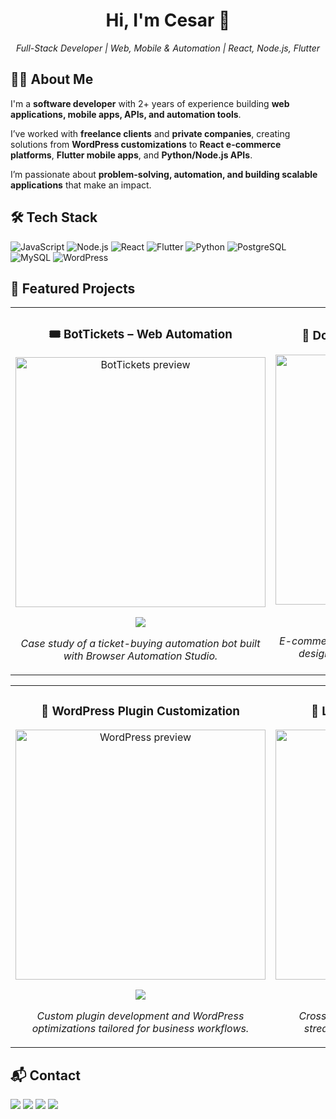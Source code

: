 <div align="center">
  <h1>Hi, I'm Cesar 👋</h1>
  <p><em>Full-Stack Developer | Web, Mobile & Automation | React, Node.js, Flutter</em></p>
</div>

## 👨‍💻 About Me  

I'm a **software developer** with 2+ years of experience building **web applications, mobile apps, APIs, and automation tools**.  

I’ve worked with **freelance clients** and **private companies**, creating solutions from **WordPress customizations** to **React e-commerce platforms**, **Flutter mobile apps**, and **Python/Node.js APIs**.  

I’m passionate about **problem-solving, automation, and building scalable applications** that make an impact.  

## 🛠️ Tech Stack  

<p>
  <img src="https://img.shields.io/badge/JavaScript-F7DF1E?style=for-the-badge&logo=javascript&logoColor=black" alt="JavaScript" />
  <img src="https://img.shields.io/badge/Node.js-339933?style=for-the-badge&logo=node.js&logoColor=white" alt="Node.js" />
  <img src="https://img.shields.io/badge/React-61DAFB?style=for-the-badge&logo=react&logoColor=black" alt="React" />
  <img src="https://img.shields.io/badge/Flutter-02569B?style=for-the-badge&logo=flutter&logoColor=white" alt="Flutter" />
  <img src="https://img.shields.io/badge/Python-3776AB?style=for-the-badge&logo=python&logoColor=white" alt="Python" />
  <img src="https://img.shields.io/badge/PostgreSQL-316192?style=for-the-badge&logo=postgresql&logoColor=white" alt="PostgreSQL" />
  <img src="https://img.shields.io/badge/MySQL-4479A1?style=for-the-badge&logo=mysql&logoColor=white" alt="MySQL" />
  <img src="https://img.shields.io/badge/WordPress-21759B?style=for-the-badge&logo=wordpress&logoColor=white" alt="WordPress" />
</p>

## 🚀 Featured Projects  

<table>
<tr>
<td width="50%">
<h3 align="center">🎟️ BotTickets – Web Automation</h3>
<div align="center">
<a href="https://github.com/Fockus26/BotTickets-CaseStudy" target="_blank">
<img src="https://via.placeholder.com/400x200.png?text=BotTickets+Preview" width="400" alt="BotTickets preview"/>
</a>
<p>
<a href="https://github.com/Fockus26/BotTickets-CaseStudy" target="_blank">
<img src="https://img.shields.io/badge/VIEW%20PROJECT-000?style=for-the-badge&logo=github&logoColor=white">
</a>
</p>
<p><em>Case study of a ticket-buying automation bot built with Browser Automation Studio.</em></p>
</div>
</td>

<td width="50%">
<h3 align="center">🛒 DonKampo – React E-commerce</h3>
<div align="center">
<a href="https://github.com/Fockus26/DonKampo-CaseStudy" target="_blank">
<img src="https://via.placeholder.com/400x200.png?text=DonKampo+Preview" width="400" alt="DonKampo preview"/>
</a>
<p>
<a href="https://github.com/Fockus26/DonKampo-CaseStudy" target="_blank">
<img src="https://img.shields.io/badge/VIEW%20PROJECT-000?style=for-the-badge&logo=github&logoColor=white">
</a>
</p>
<p><em>E-commerce platform built with React and Node.js, designed for scalability and modern UI/UX.</em></p>
</div>
</td>
</tr>
</table>

<table>
<tr>
<td width="50%">
<h3 align="center">🔌 WordPress Plugin Customization</h3>
<div align="center">
<a href="https://github.com/Fockus26/InversionesJL22-CaseStudy" target="_blank">
<img src="https://via.placeholder.com/400x200.png?text=WordPress+Preview" width="400" alt="WordPress preview"/>
</a>
<p>
<a href="https://github.com/Fockus26/InversionesJL22-CaseStudy" target="_blank">
<img src="https://img.shields.io/badge/VIEW%20PROJECT-000?style=for-the-badge&logo=github&logoColor=white">
</a>
</p>
<p><em>Custom plugin development and WordPress optimizations tailored for business workflows.</em></p>
</div>
</td>

<td width="50%">
<h3 align="center">📱 La Nación Radio – Flutter App</h3>
<div align="center">
<a href="https://github.com/Fockus26/La-Nacion-Radio-Mobile-App-CaseStudy" target="_blank">
<img src="https://via.placeholder.com/400x200.png?text=Mobile+App+Preview" width="400" alt="Flutter app preview"/>
</a>
<p>
<a href="https://github.com/Fockus26/La-Nacion-Radio-Mobile-App-CaseStudy" target="_blank">
<img src="https://img.shields.io/badge/VIEW%20PROJECT-000?style=for-the-badge&logo=github&logoColor=white">
</a>
</p>
<p><em>Cross-platform mobile app for online radio streaming, developed with Flutter & Dart.</em></p>
</div>
</td>
</tr>
</table>


## 📬 Contact  

<a href="https://mail.google.com/mail/?view=cm&to=alejandrorey2654@gmail.com" target="_blank"><img src="https://img.shields.io/badge/Email-D14836?style=for-the-badge&logo=gmail&logoColor=white" /></a>
<a href="https://www.linkedin.com/in/cesaraleonr" target="_blank"><img src="https://img.shields.io/badge/LinkedIn-0A66C2?style=for-the-badge&logo=linkedin&logoColor=white" /></a>
<a href="https://fockus26.github.io" target="_blank"><img src="https://img.shields.io/badge/CV-000?style=for-the-badge&logo=files&logoColor=white" /></a>
<a href="https://wa.me/584149771310" target="_blank"><img src="https://img.shields.io/badge/WhatsApp-25D366?style=for-the-badge&logo=whatsapp&logoColor=white" /></a>
